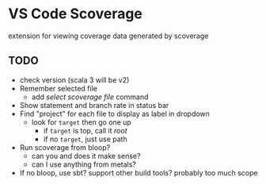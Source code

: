 # VS Code Scoverage 

extension for viewing coverage data generated by scoverage 

## TODO
* check version (scala 3 will be v2)
* Remember selected file
	* add _select scoverage file_ command
* Show statement and branch rate in status bar
* Find "project" for each file to display as label in dropdown
	* look for `target` then go one up
		* if `target` is top, call it _root_
		* if no `target`, just use path
* Run scoverage from bloop?
	* can you and does it make sense?
	* can I use anything from metals?
* If no bloop, use sbt? support other build tools? probably too much scope